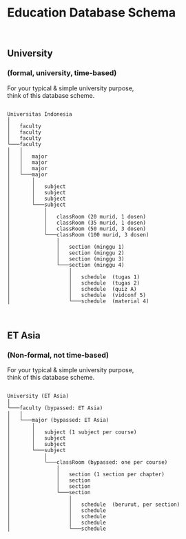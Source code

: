 # Education Database Schema

&nbsp;

## University

### (formal, university, time-based)

For your typical & simple university purpose,  
think of this database scheme.

```

Universitas Indonesia
│
│   faculty
│   faculty
│   faculty
└───faculty
│   │
│   │   major
│   │   major
│   │   major
│   └───major
│       │
│       │   subject
│       │   subject
│       │   subject
│       └───subject
│           │
│           │   classRoom (20 murid, 1 dosen)
│           │   classRoom (35 murid, 1 dosen)
│           │   classRoom (50 murid, 3 dosen)
│           └───classRoom (100 murid, 3 dosen)
│               │
│               │   section (minggu 1)
│               │   section (minggu 2)
│               │   section (minggu 3)
│               └───section (minggu 4)
│                   │
│                   │   schedule  (tugas 1)
│                   │   schedule  (tugas 2)
│                   │   schedule  (quiz A)
│                   │   schedule  (vidconf 5)
│                   └───schedule  (material 4)

```

&nbsp;

## ET Asia

### (Non-formal, not time-based)

For your typical & simple university purpose,  
think of this database scheme.

```

University (ET Asia)
│
└───faculty (bypassed: ET Asia)
│   │
│   └───major (bypassed: ET Asia)
│       │
│       │   subject (1 subject per course)
│       │   subject
│       │   subject
│       └───subject
│           │
│           └───classRoom (bypassed: one per course)
│               │
│               │   section (1 section per chapter)
│               │   section
│               │   section
│               └───section
│                   │
│                   │   schedule  (berurut, per section)
│                   │   schedule
│                   │   schedule
│                   │   schedule
│                   └───schedule

```

